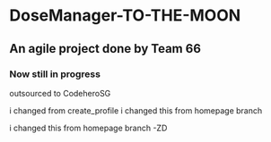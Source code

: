 # DoseManager-TO-THE-MOON

## An agile project done by Team 66

### Now still in progress

<!-- testing -->

outsourced to CodeheroSG

i changed from create_profile
i changed this from homepage branch

i changed this from homepage branch -ZD

